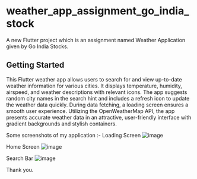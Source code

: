 # weather_app_assignment_go_india_stock

A new Flutter project which is an assignment named Weather Application given by Go India Stocks.

## Getting Started

This Flutter weather app allows users to search for and view up-to-date weather information for various cities. It displays temperature, humidity, airspeed, and weather descriptions with relevant icons. The app suggests random city names in the search hint and includes a refresh icon to update the weather data quickly. During data fetching, a loading screen ensures a smooth user experience. Utilizing the OpenWeatherMap API, the app presents accurate weather data in an attractive, user-friendly interface with gradient backgrounds and stylish containers.

Some screenshots of my application :-
Loading Screen
![image](https://github.com/KaminiGairola/weathera_app_assignment_go_india_stock/assets/161557431/99ebeeb8-9338-4782-b5e7-a98e264e061e)

Home Screen
![image](https://github.com/KaminiGairola/weathera_app_assignment_go_india_stock/assets/161557431/8492433b-8dc1-4dbd-815d-6b41df6e426d)

Search Bar
![image](https://github.com/KaminiGairola/weathera_app_assignment_go_india_stock/assets/161557431/b9fedd39-0535-4941-a617-47cd64fdb11b)

Thank you.

